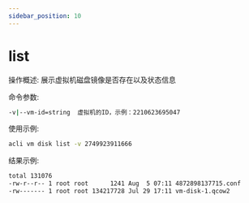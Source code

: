 ```yaml
---
sidebar_position: 10
---
```


# list
操作概述: 展示虚拟机磁盘镜像是否存在以及状态信息

命令参数:
```bash
-v|--vm-id=string  虚拟机的ID，示例：2210623695047
```

使用示例:
```bash
acli vm disk list -v 2749923911666
```

结果示例:
```bash
total 131076
-rw-r--r-- 1 root root      1241 Aug  5 07:11 4872898137715.conf
-rw------- 1 root root 134217728 Jul 29 17:11 vm-disk-1.qcow2
```